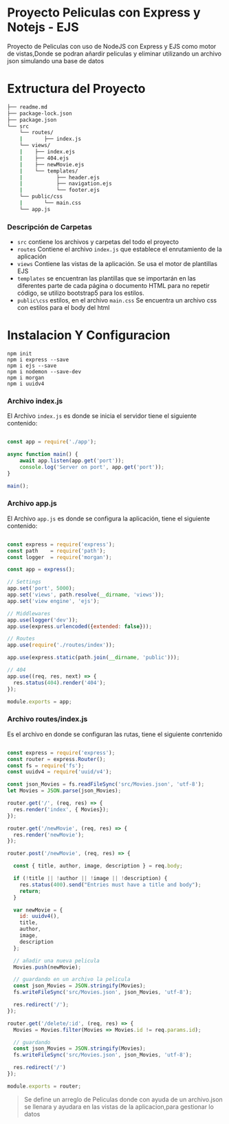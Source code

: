 # Proyecto Peliculas con Express y Notejs - EJS

Proyecto de Peliculas con uso de NodeJS con Express y EJS como motor de vistas,Donde se podran añardir peliculas y eliminar utilizando un archivo json simulando una base de datos 

# Extructura del Proyecto

```bash
├── readme.md
├── package-lock.json
├── package.json
└── src
    └── routes/
    | 	    ├── index.js
    └── views/
    |    ├── index.ejs
    |    ├── 404.ejs
    |    ├── newMovie.ejs
    |    └── templates/
    |    		├── header.ejs
    |    		├── navigation.ejs
    |    		└── footer.ejs
    └── public/css
    |    	└── main.css
    └── app.js

```
### Descripción de Carpetas
- `src` contiene los archivos y carpetas del todo el proyecto
- `routes` Contiene el archivo `index.js` que establece el enrutamiento de la aplicación
- `views` Contiene las vistas de la aplicación. Se usa el motor de plantillas EJS  
- `templates` se encuentran las plantillas que se importarán en las diferentes parte de cada página o documento HTML para no repetir código, se utilizo bootstrap5 para los estilos.
- `public\css` estilos, en el archivo `main.css` Se encuentra un archivo css con estilos para el body del html



# Instalacion Y Configuracion
```
npm init
npm i express --save
npm i ejs --save
npm i nodemon --save-dev
npm i morgan
npm i uuidv4

```

### Archivo index.js

El Archivo `index.js` es donde se inicia el servidor tiene el siguiente contenido:

```javascript

const app = require('./app');

async function main() {
    await app.listen(app.get('port'));
    console.log('Server on port', app.get('port'));
}

main();

``` 
### Archivo app.js

El Archivo `app.js` es donde se configura la aplicación, tiene el siguiente contenido:


```javascript

const express = require('express');
const path    = require('path');
const logger  = require('morgan');

const app = express();

// Settings
app.set('port', 5000);
app.set('views', path.resolve(__dirname, 'views'));
app.set('view engine', 'ejs');

// Middlewares
app.use(logger('dev'));
app.use(express.urlencoded({extended: false}));

// Routes
app.use(require('./routes/index'));

app.use(express.static(path.join(__dirname, 'public')));

// 404 
app.use((req, res, next) => {
  res.status(404).render('404');
});

module.exports = app;

``` 
### Archivo routes/index.js

Es el archivo en donde se configuran las rutas, tiene el siguiente conrtenido

```javascript

const express = require('express');
const router = express.Router();
const fs = require('fs');
const uuidv4 = require('uuid/v4');

const json_Movies = fs.readFileSync('src/Movies.json', 'utf-8');
let Movies = JSON.parse(json_Movies);

router.get('/', (req, res) => {
  res.render('index', { Movies});
});

router.get('/newMovie', (req, res) => {
  res.render('newMovie');
});

router.post('/newMovie', (req, res) => {

  const { title, author, image, description } = req.body;

  if (!title || !author || !image || !description) {
    res.status(400).send("Entries must have a title and body");
    return;
  }

  var newMovie = {
    id: uuidv4(),
    title,
    author,
    image,
    description
  };

  // añadir una nueva pelicula
  Movies.push(newMovie);

  // guardando en un archivo la pelicula
  const json_Movies = JSON.stringify(Movies);
  fs.writeFileSync('src/Movies.json', json_Movies, 'utf-8');

  res.redirect('/');
});

router.get('/delete/:id', (req, res) => {
  Movies = Movies.filter(Movies => Movies.id != req.params.id);

  // guardando
  const json_Movies = JSON.stringify(Movies);
  fs.writeFileSync('src/Movies.json', json_Movies, 'utf-8');

  res.redirect('/')
});

module.exports = router;

``` 
> Se define un arreglo de Peliculas donde con ayuda de un archivo.json se llenara y ayudara en las vistas de la aplicacion,para gestionar lo datos
